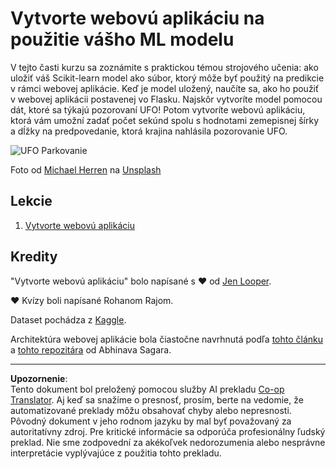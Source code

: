 <!--
CO_OP_TRANSLATOR_METADATA:
{
  "original_hash": "9836ff53cfef716ddfd70e06c5f43436",
  "translation_date": "2025-09-05T16:12:10+00:00",
  "source_file": "3-Web-App/README.md",
  "language_code": "sk"
}
-->
# Vytvorte webovú aplikáciu na použitie vášho ML modelu

V tejto časti kurzu sa zoznámite s praktickou témou strojového učenia: ako uložiť váš Scikit-learn model ako súbor, ktorý môže byť použitý na predikcie v rámci webovej aplikácie. Keď je model uložený, naučíte sa, ako ho použiť v webovej aplikácii postavenej vo Flasku. Najskôr vytvoríte model pomocou dát, ktoré sa týkajú pozorovaní UFO! Potom vytvoríte webovú aplikáciu, ktorá vám umožní zadať počet sekúnd spolu s hodnotami zemepisnej šírky a dĺžky na predpovedanie, ktorá krajina nahlásila pozorovanie UFO.

![UFO Parkovanie](../../../3-Web-App/images/ufo.jpg)

Foto od <a href="https://unsplash.com/@mdherren?utm_source=unsplash&utm_medium=referral&utm_content=creditCopyText">Michael Herren</a> na <a href="https://unsplash.com/s/photos/ufo?utm_source=unsplash&utm_medium=referral&utm_content=creditCopyText">Unsplash</a>

## Lekcie

1. [Vytvorte webovú aplikáciu](1-Web-App/README.md)

## Kredity

"Vytvorte webovú aplikáciu" bolo napísané s ♥️ od [Jen Looper](https://twitter.com/jenlooper).

♥️ Kvízy boli napísané Rohanom Rajom.

Dataset pochádza z [Kaggle](https://www.kaggle.com/NUFORC/ufo-sightings).

Architektúra webovej aplikácie bola čiastočne navrhnutá podľa [tohto článku](https://towardsdatascience.com/how-to-easily-deploy-machine-learning-models-using-flask-b95af8fe34d4) a [tohto repozitára](https://github.com/abhinavsagar/machine-learning-deployment) od Abhinava Sagara.

---

**Upozornenie**:  
Tento dokument bol preložený pomocou služby AI prekladu [Co-op Translator](https://github.com/Azure/co-op-translator). Aj keď sa snažíme o presnosť, prosím, berte na vedomie, že automatizované preklady môžu obsahovať chyby alebo nepresnosti. Pôvodný dokument v jeho rodnom jazyku by mal byť považovaný za autoritatívny zdroj. Pre kritické informácie sa odporúča profesionálny ľudský preklad. Nie sme zodpovední za akékoľvek nedorozumenia alebo nesprávne interpretácie vyplývajúce z použitia tohto prekladu.